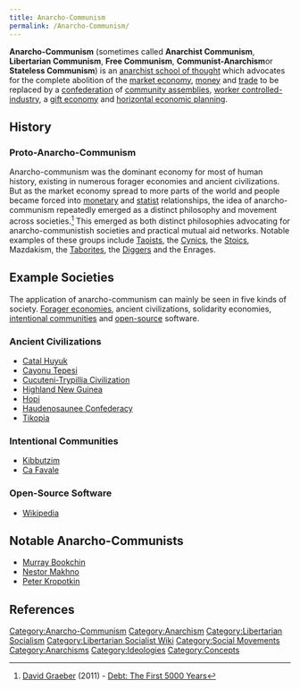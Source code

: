 ```yaml
---
title: Anarcho-Communism
permalink: /Anarcho-Communism/
---
```


**Anarcho-Communism** (sometimes called **Anarchist Communism**,
**Libertarian Communism**, **Free Communism**, **Communist-Anarchism**or
**Stateless Communism**) is an [anarchist school of
thought](Anarchism.md "wikilink") which advocates for the complete
abolition of the [market economy](Market_Economy.md "wikilink"),
[money](money.md "wikilink") and [trade](trade.md "wikilink") to be replaced
by a [confederation](confederation.md "wikilink") of [community
assemblies](Democratic_Assembly.md "wikilink"), [worker
controlled-industry](Workers'_Self-Management.md "wikilink"), a [gift
economy](Gift_Economy.md "wikilink") and [horizontal economic
planning](Horizontal_Economic_Planning.md "wikilink").

## History

### Proto-Anarcho-Communism

Anarcho-communism was the dominant economy for most of human history,
existing in numerous forager economies and ancient civilizations. But as
the market economy spread to more parts of the world and people became
forced into [monetary](Money.md "wikilink") and
[statist](State_(Polity).md "wikilink") relationships, the idea of
anarcho-communism repeatedly emerged as a distinct philosophy and
movement across societies.[^1] This emerged as both distinct
philosophies advocating for anarcho-communistish societies and practical
mutual aid networks. Notable examples of these groups include
[Taoists](Taoism.md "wikilink"), the
[Cynics](Classical_Cynicism.md "wikilink"), the
[Stoics](Stoicism.md "wikilink"), Mazdakism, the
[Taborites](Taborite_Towns.md "wikilink"), the
[Diggers](Diggers_(English_Civil_War).md "wikilink") and the Enrages.

## Example Societies

The application of anarcho-communism can mainly be seen in five kinds of
society. [Forager economies,](Forager_Economy.md "wikilink") ancient
civilizations, solidarity economies, [intentional
communities](Intentional_Community.md "wikilink") and
[open-source](Open_Source.md "wikilink") software.

### Ancient Civilizations

- [Catal Huyuk](Catal_Huyuk.md "wikilink")
- [Cayonu Tepesi](Cayonu_Tepesi.md "wikilink")
- [Cucuteni-Trypillia
  Civilization](Cucuteni-Trypillia_Civilization.md "wikilink")
- [Highland New Guinea](Highland_New_Guinea.md "wikilink")
- [Hopi](Hopi.md "wikilink")
- [Haudenosaunee Confederacy](Haudenosaunee_Confederacy.md "wikilink")
- [Tikopia](Tikopia.md "wikilink")

### Intentional Communities

- [Kibbutzim](Kibbutzim.md "wikilink")
- [Ca Favale](Ca_Favale.md "wikilink")

### Open-Source Software

- [Wikipedia](Wikipedia.md "wikilink")

## Notable Anarcho-Communists

- [Murray Bookchin](Murray_Bookchin.md "wikilink")
- [Nestor Makhno](Nestor_Makhno.md "wikilink")
- [Peter Kropotkin](Peter_Kropotkin.md "wikilink")

## References

<references />

[Category:Anarcho-Communism](Category:Anarcho-Communism.md "wikilink")
[Category:Anarchism](Category:Anarchism.md "wikilink")
[Category:Libertarian
Socialism](Category:Libertarian_Socialism.md "wikilink")
[Category:Libertarian Socialist
Wiki](Category:Libertarian_Socialist_Wiki.md "wikilink") [Category:Social
Movements](Category:Social_Movements.md "wikilink")
[Category:Anarchisms](Category:Anarchisms.md "wikilink")
[Category:Ideologies](Category:Ideologies.md "wikilink")
[Category:Concepts](Category:Concepts.md "wikilink")

[^1]: [David Graeber](David_Graeber.md "wikilink") (2011) - [Debt: The
    First 5000 Years](Debt:_The_First_5000_Years.md "wikilink")